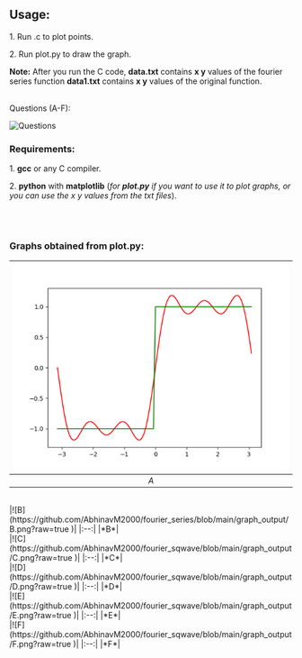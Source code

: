 
## Usage:

<p>1. Run .c to plot points.<br></p>
<p>2. Run plot.py to draw the graph.</p>
<p><b>Note:</b> After you run the C code, <b>data.txt</b> contains <b>x y</b> values of the fourier series function <b>data1.txt</b> contains <b>x y</b> values of the original function.</p>

<br>Questions (A-F):
<br>

![Questions](https://github.com/AbhinavM2000/fourier_sqwave/blob/main/qns.PNG?raw=true)



### Requirements:
<p>1. <b>gcc</b> or any C compiler.<br></p>
<p>2. <b>python</b> with <b>matplotlib</b> (<i>for <b>plot.py</b> if you want to use it to plot graphs, or you can use the x y values from the txt files</i>).</p><br>
<br>



### Graphs obtained from plot.py:

|![A](https://github.com/AbhinavM2000/fourier_series/blob/main/graph_output/A.png?raw=true )|
|:--:| 
|*A*|
<br>
|![B](https://github.com/AbhinavM2000/fourier_series/blob/main/graph_output/B.png?raw=true )|
|:--:| 
|*B*|
<br>
|![C](https://github.com/AbhinavM2000/fourier_sqwave/blob/main/graph_output/C.png?raw=true )|
|:--:| 
|*C*|
<br>
|![D](https://github.com/AbhinavM2000/fourier_sqwave/blob/main/graph_output/D.png?raw=true )|
|:--:| 
|*D*|
<br>
|![E](https://github.com/AbhinavM2000/fourier_sqwave/blob/main/graph_output/E.png?raw=true )|
|:--:| 
|*E*|
<br>
|![F](https://github.com/AbhinavM2000/fourier_sqwave/blob/main/graph_output/F.png?raw=true )|
|:--:| 
|*F*|

